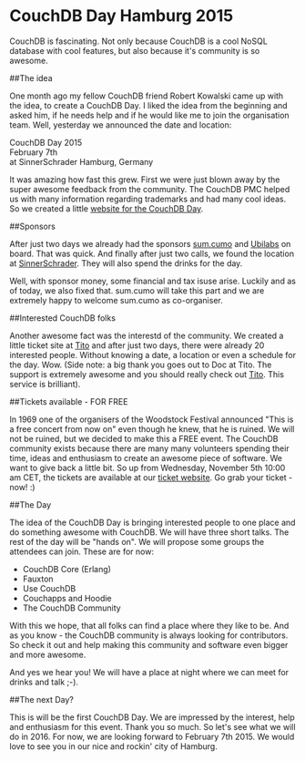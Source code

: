 # CouchDB Day Hamburg 2015

CouchDB is fascinating. Not only because CouchDB is a cool NoSQL database with cool features, but also because it's community is so awesome. 

##The idea

One month ago my fellow CouchDB friend Robert Kowalski came up with the idea, to create a CouchDB Day. I liked the idea from the beginning and asked him, if he needs help and if he would like me to join the organisation team. Well, yesterday we announced the date and location:

CouchDB Day 2015  
February 7th  
at SinnerSchrader Hamburg, Germany  

It was amazing how fast this grew. First we were just blown away by the super awesome feedback from the community. The CouchDB PMC helped us with many information regarding trademarks and had many cool ideas. So we created a little [website for the CouchDB Day](http://day.couchdb.org). 

##Sponsors

After just two days we already had the sponsors [sum.cumo](http://sumcumo.com) and [Ubilabs](http://ubilabs.net) on board. That was quick. And finally after just two calls, we found the location at [SinnerSchrader](http://www.sinnerschrader.com). They will also spend the drinks for the day. 

Well, with sponsor money, some financial and tax isuse arise. Luckily and as of today, we also fixed that. sum.cumo will take this part and we are extremely happy to welcome sum.cumo as co-organiser.

##Interested CouchDB folks

Another awesome fact was the interestd of the community. We created a little ticket site at [Tito](https://ti.to/andywenk/couchdbday-hamburg-2015) and after just two days, there were already 20 interested people. Without knowing a date, a location or even a schedule for the day. Wow. (Side note: a big thank you goes out to Doc at Tito. The support is extremely awesome and you should really check out [Tito](https://ti.to/home). This service is brilliant).

##Tickets available - FOR FREE

In 1969 one of the organisers of the Woodstock Festival announced "This is a free concert from now on" even though he knew, that he is ruined. We will not be ruined, but we decided to make this a FREE event. The CouchDB community exists because there are many many volunteers spending their time, ideas and enthusiasm to create an awesome piece of software. We want to give back a little bit. So up from Wednesday, November 5th 10:00 am CET, the tickets are available at our [ticket website](https://ti.to/andywenk/couchdbday-hamburg-2015). Go grab your ticket - now! :)

##The Day 

The idea of the CouchDB Day is bringing interested people to one place and do something awesome with CouchDB. We will have three short talks. The rest of the day will be "hands on". We will propose some groups the attendees can join. These are for now:

* CouchDB Core (Erlang)
* Fauxton
* Use CouchDB
* Couchapps and Hoodie
* The CouchDB Community

With this we hope, that all folks can find a place where they like to be. And as you know - the CouchDB community is always looking for contributors. So check it out and help making this community and software even bigger and more awesome.

And yes we hear you! We will have a place at night where we can meet for drinks and talk ;-).

##The next Day?

This is will be the first CouchDB Day. We are impressed by the interest, help and enthusiasm for this event. Thank you so much. So let's see what we will do in 2016. For now, we are looking forward to February 7th 2015. We would love to see you in our nice and rockin' city of Hamburg.





